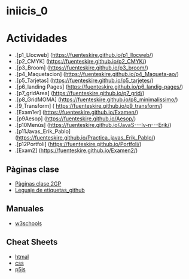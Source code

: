 # iniicis_0

# Actividades
* .[p1_Llocweb] (https://fuenteskire.github.io/p1_llocweb/)
* .[p2_CMYK] (https://fuenteskire.github.io/p2_CMYK/)
* .[p3_Broom] (https://fuenteskire.github.io/p3_broom/)
* .[p4_Maquetacion] (https://fuenteskire.github.io/p4_Maqueta-ao/)
* .[p5_Tarjetas] (https://fuenteskire.github.io/p5_tarjetes/)
* .[p6_landing Pages] (https://fuenteskire.github.io/p6_landig-pages/)
* .[p7_gridArea] (https://fuenteskire.github.io/p7_grid/)
* .[p8_GridMOMA] (https://fuenteskire.github.io/p8_minimalissimo/)
* .[9_Transform] ( https://fuenteskire.github.io/p9_transform/)
* .[Exam1er] (https://fuenteskire.github.io/Examen/)
* .[p9Aesop] (https://fuenteskire.github.io/Aesop/)
* .[p10Menús] (https://fuenteskire.github.io/JavaS---Iv-n---Erik/)
* .[p11Javas_Erik_Pablo] (https://fuenteskire.github.io/Practica_javas_Erik_Pablo/)
* .[p12Portfoli] (https://fuenteskire.github.io/Portfoli/)
* .[Exam2] (https://fuenteskire.github.io/Examen2/)

## Pàginas clase
* [Pàginas clase 2GP](https://arquesm.github.io/2GP/)
* [Leguaje de etiquetas_github](https://github.com/adam-p/markdown-here/wiki/Markdown-Cheatsheet)

## Manuales
* [w3schools](https://www.w3schools.com/)

## Cheat Sheets
* [htmal](https://websitesetup.org/HTML5-cheat-sheet.pdf)
* [css](https://websitesetup.org/wp-content/uploads/2016/10/wsu-css-cheat-sheet.pdf)
* [p5js](https://github.com/bmoren/p5js-cheat-sheet)
